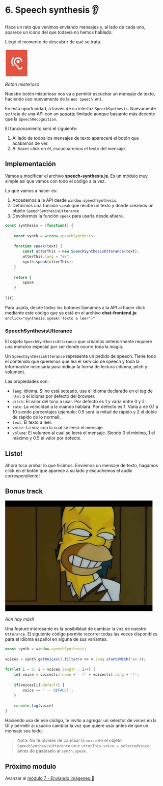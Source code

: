 # 6. Speech synthesis 👂

Hace un rato que venimos enviando mensajes y, al lado de cada uno, aparece un ícono del que todavía no hemos hablado.

Llegó el momento de descubrir de qué se trata.

![Botón misterioso](./images/speech-synthesis.png "Botón misterioso")
    
_Botón misterioso_

Nuestro botón misterioso nos va a permitir escuchar un mensaje de texto, haciendo uso nuevamente de la `Web Speech API`.

En esta oportunidad, a través de su interfaz `SpeechSynthesis`. Nuevamente se trata de una API con un [soporte](https://caniuse.com/#feat=speech-synthesis) limitado aunque bastante más decente que la `SpeechRecognition`.

El funcionamiento será el siguiente:

1. Al lado de todos los mensajes de texto aparecerá el botón que acabamos de ver.
1. Al hacer click en él, escucharemos el texto del mensaje.


## Implementación

Vamos a modificar el archivo **speech-synthesis.js**. Es un módulo muy simple así que vamos con todo el código a la vez.

Lo que vamos a hacer es:

1. Accedemos a la API desde `window.speechSynthesis`.
1. Definimos una función `speak` que recibe un texto y donde creamos un objeto `SpeechSynthesisUtterance`
1. Devolvemos la función `speak` para usarla desde afuera.

```js
const synthesis = (function() {

    const synth = window.speechSynthesis;
    
    function speak(text) {
        const utterThis = new SpeechSynthesisUtterance(text);
        utterThis.lang = "es";
        synth.speak(utterThis);
    }

    return {
        speak
    }

})();
```

Para usarla, desde todos los botones llamamos a la API al hacer click mediante este código que ya está en el archivo **chat-frontend.js**: `onclick="synthesis.speak('Texto a leer')"`

### SpeechSynthesisUtterance

El objeto `SpeechSynthesisUtterance` que creamos anteriormente requiere una mención especial por ser donde ocurre toda la magia.

Un `SpeechSynthesisUtterance` representa un pedido de speech. Tiene todo el contenido que queremos que lea el servicio de speech y toda la información necesaria para indicar la forma de lectura (idioma, pitch y volumen).

Las propiedades son:
- `lang`: idioma. Si no está seteado, usa el idioma declarado en el tag de `html` o el idioma por defecto del browser.
- `pitch`: El valor del tono a usar. Por defecto es 1 y varía entre 0 y 2.
- `rate`: La velocidad a la cuando hablará. Por defecto es 1. Varía a de 0.1 a 10 siendo porcentajes (ejemplo: 0.5 será la mitad de rápido y 2 el doble de rápido de lo normal).
- `text`: El texto a leer.
- `voice`: La voz con la cual se leerá el mensaje.
- `volume`: El volumen al cual se leerá el mensaje. Siendo 0 el mínimo, 1 el máximo y 0.5 el valor por defecto.

## Listo!
Ahora toca probar lo que hicimos. Enviemos un mensaje de texto, hagamos click en el botón que aparece a su lado y escuchemos el audio correspondiente!

## Bonus track

![Aún hay más!!](./images/aunhaymas.jpg "Aún hay más!!")
    
_Aún hay más!!_

Una feature interesante es la posibilidad de cambiar la voz de nuestro `Utterance`. El siguiente código permite recorrer todas las voces disponibles para el idioma español en alguna de sus variantes.

```js
const synth = window.speechSynthesis;

voices = synth.getVoices().filter(v => v.lang.startsWith('es'));

for(let i = 0; i < voices.length ; i++) {
    let voice = voices[i].name + ' (' + voices[i].lang + ')';

    if(voices[i].default) {
        voice += ' -- DEFAULT';
    }

    console.log(voice)
}
```

Haciendo uso de ese código, te invito a agregar un selector de voces en la UI y permitir al usuario cambiar la voz que quiere usar antes de que un mensaje sea leído.

> Nota: No te olvides de cambiar la `voice` en el objeto `SpeechSynthesisUtterance` con: `utterThis.voice = selectedVoice` antes de pasárselo al `synth.speak`.

## Próximo modulo
Avanzar al [módulo 7 - Enviando imágenes 🤳️](../07-image)
